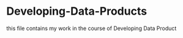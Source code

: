 Developing-Data-Products
========================
this file contains my work in the course of Developing Data Product
